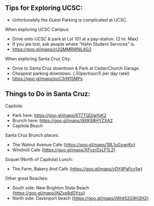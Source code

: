 ## Tips for Exploring UCSC:
* Unfortunately the Guest Parking is complicated at UCSC. 

When exploring UCSC Campus:
* Drive onto UCSC & park at Lot 101 at a pay-station. {2 hr. Max}
* If you are lost, ask people where “Hahn Student Services” is.
* https://goo.gl/maps/cUQMMRWNL4G2

When exploring Santa Cruz City:
* Drive to Santa Cruz downtown & Park at Cedar/Church Garage.
* Cheapest parking downtown. {$.50 per hour/$5 per day ratel}
* https://goo.gl/maps/ncC3rN1SMPs

## Things to Do in Santa Cruz:

Capitola:
- Park here: https://goo.gl/maps/KT7TQDiwfpK2
- Brunch here: https://goo.gl/maps/j9XK88HYZXA2
- Capitola Beach

Santa Cruz Brunch places:
- The Walnut Avenue Cafe {https://goo.gl/maps/1RL1oGxwrKo}
- Windmill Cafe {https://goo.gl/maps/XFyzrDxLF1L2}

Soquel (North of Capitola) Lunch:
- The Farm, Bakery And Café {https://goo.gl/maps/yDY4PaFcy1w}

Other great Beaches:
- South side: New Brighton State Beach {https://goo.gl/maps/jNZxe8dDYzu}
- North side: Davenport beach {https://goo.gl/maps/jWt462G9H2H2}
